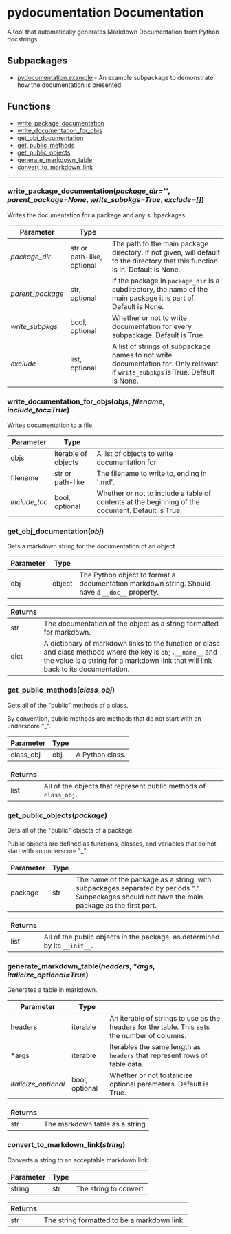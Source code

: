 # pydocumentation Documentation
A tool that automatically generates Markdown Documentation from Python docstrings.


## Subpackages
* [pydocumentation.example](pydocumentation-example.md) - An example subpackage to demonstrate how the documentation is
presented.

## Functions
* [write_package_documentation][write_package_documentation]
* [write_documentation_for_objs][write_documentation_for_objs]
* [get_obj_documentation][get_obj_documentation]
* [get_public_methods][get_public_methods]
* [get_public_objects][get_public_objects]
* [generate_markdown_table][generate_markdown_table]
* [convert_to_markdown_link][convert_to_markdown_link]

---

### write_package_documentation(*package_dir=''*, *parent_package=None*, *write_subpkgs=True*, *exclude=[]*)
Writes the documentation for a package and any subpackages. 

| Parameter | Type |  |
| --- | --- | --- |
| *package_dir* | str or path-like, optional | The path to the main package directory. If not given, will default to the directory that this function is in. Default is None. |
| *parent_package* | str, optional | If the package in `package_dir` is a subdirectory, the name of the main package it is part of. Default is None. |
| *write_subpkgs* | bool, optional | Whether or not to write documentation for every subpackage. Default is True. |
| *exclude* | list, optional | A list of strings of subpackage names to not write documentation for. Only relevant if `write_subpkgs` is True. Default is None. |


### write_documentation_for_objs(*objs*, *filename*, *include_toc=True*)
Writes documentation to a file. 

| Parameter | Type |  |
| --- | --- | --- |
| objs | iterable of objects | A list of objects to write documentation for |
| filename | str or path-like | The filename to write to, ending in '.md'. |
| *include_toc* | bool, optional | Whether or not to include a table of contents at the beginning of the document. Default is True. |


### get_obj_documentation(*obj*)
Gets a markdown string for the documentation of an object. 

| Parameter | Type |  |
| --- | --- | --- |
| obj | object | The Python object to format a documentation markdown string. Should have a `__doc__` property. |


| Returns |  |
| --- | --- |
| str | The documentation of the object as a string formatted for markdown. |
| dict | A dictionary of markdown links to the function or class and class methods where the key is `obj.__name__` and the value is a string for a markdown link that will link back to its documentation. |


### get_public_methods(*class_obj*)
Gets all of the "public" methods of a class. 

By convention, public methods are methods that do not start with an underscore "_". 

| Parameter | Type |  |
| --- | --- | --- |
| class_obj | obj | A Python class. |


| Returns |  |
| --- | --- |
| list | All of the objects that represent public methods of `class_obj`. |


### get_public_objects(*package*)
Gets all of the "public" objects of a package. 

Public objects are defined as functions, classes, and variables that do not start with an underscore "_". 

| Parameter | Type |  |
| --- | --- | --- |
| package | str | The name of the package as a string, with subpackages separated by periods ".". Subpackages should not have the main package as the first part. |


| Returns |  |
| --- | --- |
| list | All of the public objects in the package, as determined by its `__init__`. |


### generate_markdown_table(*headers*, **args*, *italicize_optional=True*)
Generates a table in markdown. 

| Parameter | Type |  |
| --- | --- | --- |
| headers | iterable | An iterable of strings to use as the headers for the table. This sets the number of columns. |
| *args | iterable | Iterables the same length as `headers` that represent rows of table data. |
| *italicize_optional* | bool, optional | Whether or not to italicize optional parameters. Default is True. |


| Returns |  |
| --- | --- |
| str | The markdown table as a string |


### convert_to_markdown_link(*string*)
Converts a string to an acceptable markdown link. 

| Parameter | Type |  |
| --- | --- | --- |
| string | str | The string to convert. |


| Returns |  |
| --- | --- |
| str | The string formatted to be a markdown link. |


<!-- Links -->
[write_package_documentation]: #write_package_documentationpackage_dir-parent_packagenone-write_subpkgstrue-exclude
[write_documentation_for_objs]: #write_documentation_for_objsobjs-filename-include_toctrue
[get_obj_documentation]: #get_obj_documentationobj
[get_public_methods]: #get_public_methodsclass_obj
[get_public_objects]: #get_public_objectspackage
[generate_markdown_table]: #generate_markdown_tableheaders-args-italicize_optionaltrue
[convert_to_markdown_link]: #convert_to_markdown_linkstring
